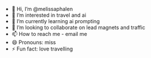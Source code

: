 - 👋 Hi, I’m @melissaphalen
- 👀 I’m interested in travel and ai
- 🌱 I’m currently learning ai prompting
- 💞️ I’m looking to collaborate on lead magnets and traffic
- 📫 How to reach me - email me 
- 😄 Pronouns: miss
- ⚡ Fun fact: love travelling

<!---
melissaphalen/melissaphalen is a ✨ special ✨ repository because its `README.md` (this file) appears on your GitHub profile.
You can click the Preview link to take a look at your changes.
--->
